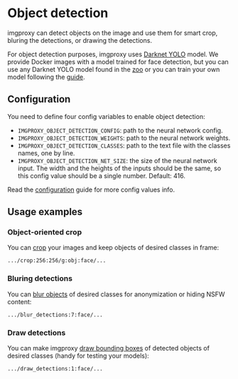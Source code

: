 # Object detection<i class='badge badge-pro'></i>

imgproxy can detect objects on the image and use them for smart crop, bluring the detections, or drawing the detections.

For object detection purposes, imgproxy uses [Darknet YOLO](https://github.com/AlexeyAB/darknet) model. We provide Docker images with a model trained for face detection, but you can use any Darknet YOLO model found in the [zoo](https://github.com/AlexeyAB/darknet/wiki/YOLOv4-model-zoo) or you can train your own model following the [guide](https://github.com/AlexeyAB/darknet#how-to-train-to-detect-your-custom-objects).

## Configuration

You need to define four config variables to enable object detection:

* `IMGPROXY_OBJECT_DETECTION_CONFIG`: path to the neural network config.
* `IMGPROXY_OBJECT_DETECTION_WEIGHTS`: path to the neural network weights.
* `IMGPROXY_OBJECT_DETECTION_CLASSES`: path to the text file with the classes names, one by line.
* `IMGPROXY_OBJECT_DETECTION_NET_SIZE`: the size of the neural network input. The width and the heights of the inputs should be the same, so this config value should be a single number. Default: 416.

Read the [configuration](configuration.md#object-detection) guide for more config values info.

## Usage examples
### Object-oriented crop

You can [crop](https://docs.imgproxy.net/generating_the_url?id=crop) your images and keep objects of desired classes in frame:

```
.../crop:256:256/g:obj:face/...
```

### Bluring detections

You can [blur objects](https://docs.imgproxy.net/generating_the_url?id=blur-detections) of desired classes for anonymization or hiding NSFW content:

```
.../blur_detections:7:face/...
```

### Draw detections

You can make imgproxy [draw bounding boxes](https://docs.imgproxy.net/generating_the_url?id=draw-detections) of detected objects of desired classes (handy for testing your models):

```
.../draw_detections:1:face/...
```

